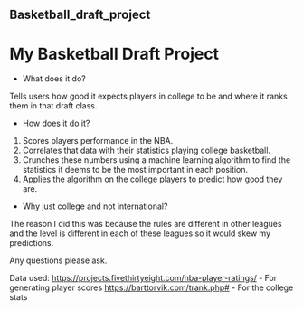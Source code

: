 ## Basketball_draft_project
# My Basketball Draft Project

* What does it do?
  
Tells users how good it expects players in college to be and where it ranks them in that draft class.

* How does it do it?
1. Scores players performance in the NBA.
2. Correlates that data with their statistics playing college basketball.
3. Crunches these numbers using a machine learning algorithm to find the statistics it deems to be the most important in each position.
4. Applies the algorithm on the college players to predict how good they are.

* Why just college and not international?
  
The reason I did this was because the rules are different in other leagues and the level is different in each of these leagues so it would skew my predictions.

Any questions please ask.

Data used:
https://projects.fivethirtyeight.com/nba-player-ratings/ - For generating player scores
https://barttorvik.com/trank.php# - For the college stats
